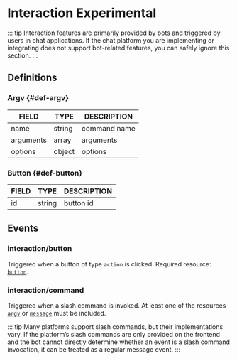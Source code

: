 # Interaction <badge type="warning">Experimental</badge>

::: tip
Interaction features are primarily provided by bots and triggered by users in chat applications. If the chat platform you are implementing or integrating does not support bot-related features, you can safely ignore this section.
:::

## Definitions

### Argv {#def-argv}

| FIELD | TYPE | DESCRIPTION |
| ----- | ---- | ----------- |
| name | string | command name |
| arguments | array | arguments |
| options | object | options |

### Button {#def-button}

| FIELD | TYPE | DESCRIPTION |
| ----- | ---- | ----------- |
| id | string | button id |

## Events

### interaction/button

Triggered when a button of type `action` is clicked. Required resource: [`button`](#def-button).

### interaction/command

Triggered when a slash command is invoked. At least one of the resources [`argv`](#def-argv) or [`message`](./message.md#def-message) must be included.

::: tip
Many platforms support slash commands, but their implementations vary. If the platform’s slash commands are only provided on the frontend and the bot cannot directly determine whether an event is a slash command invocation, it can be treated as a regular message event.
:::
